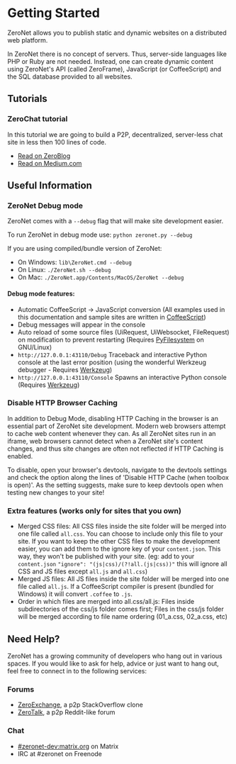 # Getting Started

ZeroNet allows you to publish static and dynamic websites on a distributed web platform.

In ZeroNet there is no concept of servers. Thus, server-side languages like PHP or Ruby are not needed. Instead, one can create dynamic content using ZeroNet's API (called ZeroFrame), JavaScript (or CoffeeScript) and the SQL database provided to all websites.

## Tutorials

### ZeroChat tutorial

In this tutorial we are going to build a P2P, decentralized, server-less chat site in less then 100 lines of code.

* [Read on ZeroBlog](http://127.0.0.1:43110/Blog.ZeroNetwork.bit/?Post:99:ZeroChat+tutorial)
* [Read on Medium.com](https://decentralize.today/decentralized-p2p-chat-in-100-lines-of-code-d6e496034cd4)

## Useful Information

### ZeroNet Debug mode

ZeroNet comes with a `--debug` flag that will make site development easier.

To run ZeroNet in debug mode use: `python zeronet.py --debug`

If you are using compiled/bundle version of ZeroNet:
* On Windows: `lib\ZeroNet.cmd --debug`
* On Linux: `./ZeroNet.sh --debug`
* On Mac: `./ZeroNet.app/Contents/MacOS/ZeroNet --debug`

#### Debug mode features:

- Automatic CoffeeScript -> JavaScript conversion (All examples used in this documentation and sample sites are written in [CoffeeScript](http://coffeescript.org/))
- Debug messages will appear in the console
- Auto reload of some source files (UiRequest, UiWebsocket, FileRequest) on modification to prevent restarting (Requires [PyFilesystem](http://pyfilesystem.org/) on GNU/Linux)
- `http://127.0.0.1:43110/Debug` Traceback and interactive Python console at the last error position (using the wonderful Werkzeug debugger - Requires [Werkzeug](http://werkzeug.pocoo.org/))
- `http://127.0.0.1:43110/Console` Spawns an interactive Python console (Requires [Werkzeug](http://werkzeug.pocoo.org/))

### Disable HTTP Browser Caching

In addition to Debug Mode, disabling HTTP Caching in the browser is an essential part of ZeroNet site development. Modern web browsers attempt to cache web content whenever they can. As all ZeroNet sites run in an iframe, web browsers cannot detect when a ZeroNet site's content changes, and thus site changes are often not reflected if HTTP Caching is enabled.

To disable, open your browser's devtools, navigate to the devtools settings and check the option along the lines of 'Disable HTTP Cache (when toolbox is open)'. As the setting suggests, make sure to keep devtools open when testing new changes to your site!

### Extra features (works only for sites that you own)

 - Merged CSS files: All CSS files inside the site folder will be merged into one file called `all.css`. You can choose to include only this file to your site. If you want to keep the other CSS files to make the development easier, you can add them to the ignore key of your `content.json`. This way, they won't be published with your site. (eg: add to your `content.json` `"ignore": "(js|css)/(?!all.(js|css))"` this will ignore all CSS and JS files except `all.js` and `all.css`)
 - Merged JS files: All JS files inside the site folder will be merged into one file called `all.js`. If a CoffeeScript compiler is present (bundled for Windows) it will convert `.coffee` to `.js`.
 - Order in which files are merged into all.css/all.js: Files inside subdirectories of the css/js folder comes first; Files in the css/js folder will be merged according to file name ordering (01_a.css, 02_a.css, etc)

## Need Help?

ZeroNet has a growing community of developers who hang out in various spaces. If you would like to ask for help, advice or just want to hang out, feel free to connect in to the following services:

### Forums

* [ZeroExchange](http://127.0.0.1:43110/zeroexchange.bit/), a p2p StackOverflow clone
* [ZeroTalk](http://127.0.0.1:43110/Talk.ZeroNetwork.bit/), a p2p Reddit-like forum

### Chat

* [#zeronet-dev:matrix.org](https://riot.im/app/#/room/#zeronet-dev:matrix.org) on Matrix
* IRC at #zeronet on Freenode
